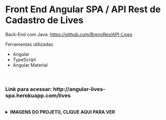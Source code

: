 # Front End Angular SPA / API Rest de Cadastro de Lives

Back-End com Java:  https://github.com/BrenoRev/API-Lives
 <p>Ferramentas utilizadas</p>
        <ul>
  <li>Angular</li>
  <li>TypeScript</li>
  <li>Angular Material</li>
        </ul>
        ﾠ
        <h3> Link para acessar: http://angular-lives-spa.herokuapp.com/lives </h3>
        <br>
        <details>
    <br>
    <summary><b>IMAGENS DO PROJETO, CLIQUE AQUI PARA VER </b></summary>
  
# Lives Realizadas
  
 ![Realizadas](https://user-images.githubusercontent.com/84048306/134834110-e202d120-6694-48c0-a48b-389c3e00e39e.png)


  
# Proximas Lives
  
![Proximas](https://user-images.githubusercontent.com/84048306/134834118-fc1169b9-c664-402f-b757-13182f13a84c.png)

  
  
# Cadastro de Lives
  
![NovaLive](https://user-images.githubusercontent.com/84048306/134834121-cc5e321e-ffd6-4521-a532-b9de56972765.png)



  </details>
